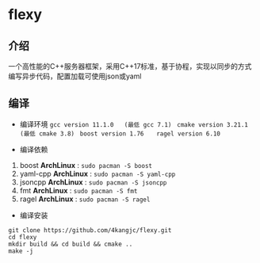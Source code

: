 # flexy 
## 介绍
一个高性能的C++服务器框架，采用C++17标准，基于协程，实现以同步的方式编写异步代码，配置加载可使用json或yaml
## 编译
* 编译环境
`gcc version 11.1.0   (最低 gcc 7.1) ` 
`cmake version 3.21.1 (最低 cmake 3.8) `
`boost version 1.76   `
`ragel version 6.10  `

* 编译依赖
1. boost
**ArchLinux** : `sudo pacman -S boost`
2. yaml-cpp
**ArchLinux** : `sudo pacman -S yaml-cpp`
3. jsoncpp
**ArchLinux** : `sudo pacman -S jsoncpp`
4. fmt
**ArchLinux** : `sudo pacman -S fmt`
5. ragel
**ArchLinux** : `sudo pacman -S ragel`

* 编译安装
```shell
git clone https://github.com/4kangjc/flexy.git
cd flexy
mkdir build && cd build && cmake ..
make -j
```